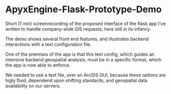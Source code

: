 # ApyxEngine-Flask-Prototype-Demo

Short (1 min) screenrecording of the proposed interface of the flask app I've written to handle company-wide GIS requests, here still in its infancy.

The demo shows several front end features, and illustrates backend interactions with a text configuration file.

One of the premises of the app is that this text config, which guides an intensive backend geospatial analysis, must be in a specific format, which the app is now able to enforce.

We needed to use a text file, over an ArcGIS GUI, because these options are higly fluid, dependend upon shifting standards, and geospatial data availability on our servers.
